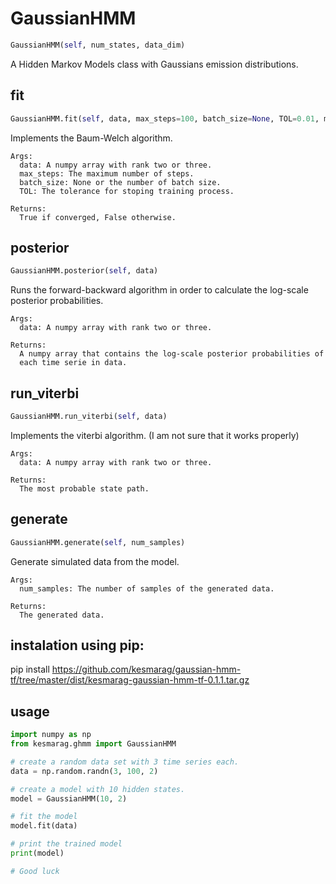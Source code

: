 <h1 id="kesmarag.ghmm.GaussianHMM">GaussianHMM</h1>

```python
GaussianHMM(self, num_states, data_dim)
```
A Hidden Markov Models class with Gaussians emission distributions.

<h2 id="kesmarag.ghmm.GaussianHMM.fit">fit</h2>

```python
GaussianHMM.fit(self, data, max_steps=100, batch_size=None, TOL=0.01, min_var=0.1, num_runs=1)
```
Implements the Baum-Welch algorithm.

    Args:
      data: A numpy array with rank two or three.
      max_steps: The maximum number of steps.
      batch_size: None or the number of batch size.
      TOL: The tolerance for stoping training process.

    Returns:
      True if converged, False otherwise.


<h2 id="kesmarag.ghmm.GaussianHMM.posterior">posterior</h2>

```python
GaussianHMM.posterior(self, data)
```
Runs the forward-backward algorithm in order to calculate
       the log-scale posterior probabilities.

    Args:
      data: A numpy array with rank two or three.

    Returns:
      A numpy array that contains the log-scale posterior probabilities of
      each time serie in data.


<h2 id="kesmarag.ghmm.GaussianHMM.run_viterbi">run_viterbi</h2>

```python
GaussianHMM.run_viterbi(self, data)
```
Implements the viterbi algorithm. 
    (I am not sure that it works properly)

    Args:
      data: A numpy array with rank two or three.

    Returns:
      The most probable state path.


<h2 id="kesmarag.ghmm.GaussianHMM.generate">generate</h2>

```python
GaussianHMM.generate(self, num_samples)
```
Generate simulated data from the model.

    Args:
      num_samples: The number of samples of the generated data.

    Returns:
      The generated data.

## instalation using pip:

pip install https://github.com/kesmarag/gaussian-hmm-tf/tree/master/dist/kesmarag-gaussian-hmm-tf-0.1.1.tar.gz

## usage
```python
import numpy as np
from kesmarag.ghmm import GaussianHMM

# create a random data set with 3 time series each.
data = np.random.randn(3, 100, 2)

# create a model with 10 hidden states.
model = GaussianHMM(10, 2)

# fit the model
model.fit(data)

# print the trained model
print(model)

# Good luck
```